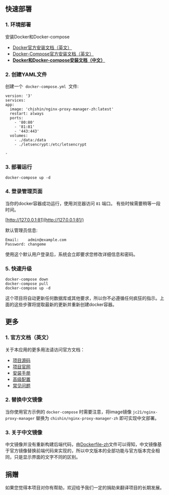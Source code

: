 ## 快速部署
### [](https://github.com/xiaoxinpro/nginx-proxy-manager-zh#1-%E7%8E%AF%E5%A2%83%E9%83%A8%E7%BD%B2) 1. 环境部署

安装Docker和Docker-compose
- [Docker官方安装文档（英文）](https://docs.docker.com/install/)
- [Docker-Compose官方安装文档（英文）](https://docs.docker.com/compose/install/)
- **[Docker和Docker-compose安装文档（中文）](https://blog.csdn.net/zhangzejin3883/article/details/124778945)**
### 2. 创建YAML文件

创建一个  `docker-compose.yml`  文件:

```
version: '3'
services:
app:
  image: 'chishin/nginx-proxy-manager-zh:latest'
  restart: always
  ports:
    - '80:80'
    - '81:81'
    - '443:443'
  volumes:
    - ./data:/data
    - ./letsencrypt:/etc/letsencrypt
```
	-
### [](https://github.com/xiaoxinpro/nginx-proxy-manager-zh#3-%E9%83%A8%E7%BD%B2%E8%BF%90%E8%A1%8C) 3. 部署运行

```
docker-compose up -d
```
### [](https://github.com/xiaoxinpro/nginx-proxy-manager-zh#4-%E7%99%BB%E5%BD%95%E7%AE%A1%E7%90%86%E9%A1%B5%E9%9D%A2) 4. 登录管理页面

当你的docker容器成功运行，使用浏览器访问 `81` 端口。 有些时候需要稍等一段时间。

[http://127.0.0.1:81](http://127.0.0.1:81/)

默认管理员信息:

```
Email:    admin@example.com
Password: changeme
```

使用这个默认用户登录后，系统会立即要求您修改详细信息和密码。
### [](https://github.com/xiaoxinpro/nginx-proxy-manager-zh#5-%E5%BF%AB%E9%80%9F%E5%8D%87%E7%BA%A7) 5. 快速升级

```
docker-compose down
docker-compose pull
docker-compose up -d
```

这个项目将自动更新任何数据库或其他要求，所以你不必遵循任何疯狂的指示。上面的这些步骤将提取最新的更新并重新创建docker容器。
## [](https://github.com/xiaoxinpro/nginx-proxy-manager-zh#%E6%9B%B4%E5%A4%9A) 更多
### [](https://github.com/xiaoxinpro/nginx-proxy-manager-zh#1-%E5%AE%98%E6%96%B9%E6%96%87%E6%A1%A3%E8%8B%B1%E6%96%87) 1. 官方文档（英文）

关于本应用的更多用法请访问官方文档：
- [项目源码](https://github.com/NginxProxyManager/nginx-proxy-manager)
- [项目官网](https://nginxproxymanager.com/)
- [安装手册](https://nginxproxymanager.com/setup/)
- [高级配置](https://nginxproxymanager.com/advanced-config/#best-practice-use-a-docker-network)
- [常见问题](https://nginxproxymanager.com/faq/#do-i-have-to-use-docker)
### [](https://github.com/xiaoxinpro/nginx-proxy-manager-zh#2-%E6%9B%BF%E6%8D%A2%E4%B8%AD%E6%96%87%E9%95%9C%E5%83%8F) 2. 替换中文镜像

当你使用官方示例的 `docker-compose` 时需要注意，将image镜像 `jc21/nginx-proxy-manager` 替换为 `chishin/nginx-proxy-manager-zh` 即可实现中文部署。
### [](https://github.com/xiaoxinpro/nginx-proxy-manager-zh#3-%E5%85%B3%E4%BA%8E%E4%B8%AD%E6%96%87%E9%95%9C%E5%83%8F) 3. 关于中文镜像

中文镜像并没有重新构建后端代码，由[Dockerfile-zh](https://github.com/xiaoxinpro/nginx-proxy-manager-zh/blob/develop-zh/docker/Dockerfile-zh)文件可以得知，中文镜像基于官方镜像替换前端代码来实现的，所以中文版本的全部功能与官方版本完全相同，只是显示界面的文字不同的区别。
## [](https://github.com/xiaoxinpro/nginx-proxy-manager-zh#%E6%8D%90%E8%B5%A0) 捐赠

如果您觉得本项目对你有帮助，欢迎给予我们一定的捐助来翻译项目的长期发展。